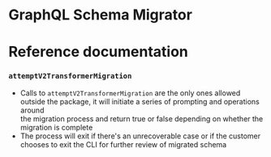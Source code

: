 # GraphQL Schema Migrator

# Reference documentation

### `attemptV2TransformerMigration`
- Calls to `attemptV2TransformerMigration` are the only ones allowed outside the package, it will initiate a series of prompting and operations around \
the migration process and return true or false depending on whether the migration is complete
- The process will exit if there's an unrecoverable case or if the customer chooses to exit the CLI for further review of migrated schema
